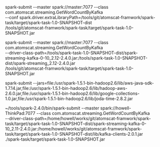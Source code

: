 


spark-submit  --master  spark://master:7077 --class com.atomscat.streaming.GetWordCountByKafka \
 --conf spark.driver.extraLibraryPath=/tools/git/atomscat-framwork/spark-task/target/spark-task-1.0-SNAPSHOT-dist \
 /tools/git/atomscat-framwork/spark-task/target/spark-task-1.0-SNAPSHOT.jar
 
 
spark-submit  --master  spark://master:7077 --class com.atomscat.streaming.GetWordCountByKafka \
--driver-class-path=/tools/spark-task-1.0-SNAPSHOT-dist/spark-streaming-kafka-0-10_2.12-2.4.0.jar:/tools/spark-task-1.0-SNAPSHOT-dist/spark-streaming_2.12-2.4.0.jar \
/tools/git/atomscat-framwork/spark-task/target/spark-task-1.0-SNAPSHOT.jar
  
  
 spark-submit --jars=file:/usr/spark-1.5.1-bin-hadoop2.6/lib/aws-java-sdk-1.7.14.jar,file:/usr/spark-1.5.1-bin-hadoop2.6/lib/hadoop-aws-2.6.0.jar,file:/usr/spark-1.5.1-bin-hadoop2.6/lib/google-collections-1.0.jar,file:/usr/spark-1.5.1-bin-hadoop2.6/lib/joda-time-2.8.2.jar


~/tools/spark-2.4.0/bin/spark-submit --master spark://howell-ThinkPad:7077 --class com.atomscat.streaming.GetWordCountByKafka \
--driver-class-path=/home/howell/works/git/atomscat-framwork/spark-task/target/spark-task-1.0-SNAPSHOT-dist/spark-streaming-kafka-0-10_2.11-2.4.0.jar:/home/howell/works/git/atomscat-framwork/spark-task/target/spark-task-1.0-SNAPSHOT-dist/lib/kafka-clients-2.0.1.jar \
./spark-task/target/spark-task-1.0-SNAPSHOT.jar